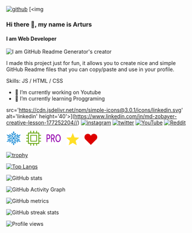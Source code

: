 [<img src='https://cdn.jsdelivr.net/npm/simple-icons@3.0.1/icons/github.svg' alt='github' height='40'>](https://github.com/Zabaidul)  [<img 


### Hi there 👋, my name is Arturs
#### I am Web Developer
![I am GitHub Readme Generator's creator](https://scontent.fdac17-1.fna.fbcdn.net/v/t1.6435-9/35329954_451322081984182_5454472001924104192_n.jpg?_nc_cat=104&ccb=1-5&_nc_sid=174925&_nc_eui2=AeHaCfRyLE0QBWdZRMpRqr8ugF9K7C9eSvGAX0rsL15K8aGydbf7Uet2Cl6WJ7qMykVUlAg37Eck0XvHRuFCBl73&_nc_ohc=XVt9jF_c5lIAX9Ilahe&_nc_ht=scontent.fdac17-1.fna&oh=54bee8fbcf34b3c36dad153f38f19e22&oe=61BF3E38)

I made this project just for fun, it allows you to create nice and simple GitHub Readme files that you can copy/paste and use in your profile.

Skills: JS / HTML / CSS

- 🔭 I’m currently working on Youtube 
- 🌱 I’m currently learning Proggraming 


src='https://cdn.jsdelivr.net/npm/simple-icons@3.0.1/icons/linkedin.svg' alt='linkedin' height='40'>](https://www.linkedin.com/in/md-zobayer-creative-lesson-177252204//)  [<img src='https://cdn.jsdelivr.net/npm/simple-icons@3.0.1/icons/instagram.svg' alt='instagram' height='40'>](https://www.instagram.com/zabaidul4/)  [<img src='https://cdn.jsdelivr.net/npm/simple-icons@3.0.1/icons/twitter.svg' alt='twitter' height='40'>](https://twitter.com/@IslamZabaidul)  [<img src='https://cdn.jsdelivr.net/npm/simple-icons@3.0.1/icons/youtube.svg' alt='YouTube' height='40'>](https://www.youtube.com/channel/https://www.youtube.com/channel/UClIhyfQ41JO1YpIYpg-KHiQ)  [<img src='https://cdn.jsdelivr.net/npm/simple-icons@3.0.1/icons/reddit.svg' alt='Reddit' height='40'>](https://www.reddit.com/user/zobayerislam)  

<a href='https://archiveprogram.github.com/'><img src='https://raw.githubusercontent.com/acervenky/animated-github-badges/master/assets/acbadge.gif' width='40' height='40'></a> <a href='https://docs.github.com/en/developers'><img src='https://raw.githubusercontent.com/acervenky/animated-github-badges/master/assets/devbadge.gif' width='40' height='40'></a> <a href='https://github.com/pricing'><img src='https://raw.githubusercontent.com/acervenky/animated-github-badges/master/assets/pro.gif' width='40' height='40'></a> <a href='https://stars.github.com/'><img src='https://raw.githubusercontent.com/acervenky/animated-github-badges/master/assets/starbadge.gif' width='35' height='35'></a> <a href='https://docs.github.com/en/github/supporting-the-open-source-community-with-github-sponsors'><img src='https://raw.githubusercontent.com/acervenky/animated-github-badges/master/assets/sponsorbadge.gif' width='35' height='35'></a> 

[![trophy](https://github-profile-trophy.vercel.app/?username=Zabaidul)](https://github.com/ryo-ma/github-profile-trophy)

[![Top Langs](https://github-readme-stats.vercel.app/api/top-langs/?username=Zabaidul)](https://github.com/anuraghazra/github-readme-stats)

![GitHub stats](https://github-readme-stats.vercel.app/api?username=Zabaidul&show_icons=true&count_private=true)  

![GitHub Activity Graph](https://activity-graph.herokuapp.com/graph?username=Zabaidul)  

![GitHub metrics](https://metrics.lecoq.io/Zabaidul)  

![GitHub streak stats](https://github-readme-streak-stats.herokuapp.com/?user=Zabaidul)  

![Profile views](https://gpvc.arturio.dev/Zabaidul)  
